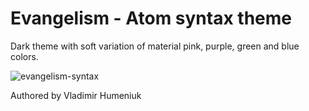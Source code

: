 # Evangelism - Atom syntax theme

Dark theme with soft variation of material pink, purple, green and blue colors.

![evangelism-syntax](https://vhumeniuk.com/img/theme.jpg)

Authored by Vladimir Humeniuk
